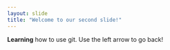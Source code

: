 ```yaml
---
layout: slide
title: "Welcome to our second slide!"
---
```

**Learning** how to use git.
Use the left arrow to go back!
